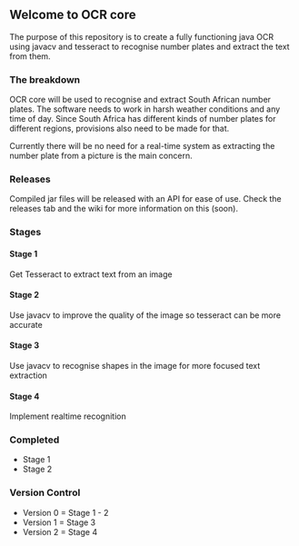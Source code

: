 ## Welcome to OCR core
The purpose of this repository is to create a fully functioning java OCR using javacv and tesseract to recognise number plates and extract the text from them.


### The breakdown
OCR core will be used to recognise and extract South African number plates. The software needs to work in harsh weather conditions and any time of day. Since South Africa has different kinds of number plates for different regions, provisions also need to be made for that. 

Currently there will be no need for a real-time system as extracting the number plate from a picture is the main concern.

### Releases
Compiled jar files will be released with an API for ease of use. Check the releases tab and the wiki for more information on this (soon).

### Stages

#### Stage 1
Get Tesseract to extract text from an image

#### Stage 2
Use javacv to improve the quality of the image so tesseract can be more accurate

#### Stage 3
Use javacv to recognise shapes in the image for more focused text extraction

#### Stage 4
Implement realtime recognition

### Completed

- Stage 1
- Stage 2

### Version Control

- Version 0 = Stage 1 - 2
- Version 1 = Stage 3
- Version 2 = Stage 4

